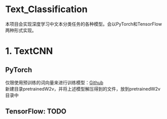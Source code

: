 # Text_Classification
本项目会实现深度学习中文本分类任务的各种模型。会以PyTorch和TensorFlow两种形式实现。

# 1. TextCNN
## PyTorch
仅限使用预训练的词向量来进行训练模型：[Github](https://github.com/zhanlaoban/NLP_Word2vec_Datasets#100-chinese-word-vectors-%E4%B8%8A%E7%99%BE%E7%A7%8D%E9%A2%84%E8%AE%AD%E7%BB%83%E4%B8%AD%E6%96%87%E8%AF%8D%E5%90%91%E9%87%8F)  
新建目录pretrainedW2v，并将上述模型解压得到的文件，放到pretrainedW2v目录中

## TensorFlow: TODO
